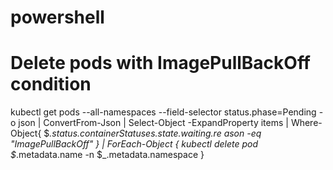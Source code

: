 # powershell

# Delete pods with ImagePullBackOff condition
kubectl get pods --all-namespaces --field-selector status.phase=Pending -o json | ConvertFrom-Json | Select-Object -ExpandProperty items | Where-Object{ $_.status.containerStatuses.state.waiting.re
ason -eq "ImagePullBackOff" } | ForEach-Object { kubectl delete pod $_.metadata.name -n $_.metadata.namespace }
